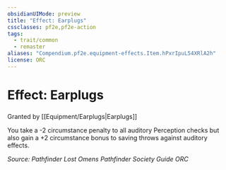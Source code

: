 ```yaml
---
obsidianUIMode: preview
title: "Effect: Earplugs"
cssclasses: pf2e,pf2e-action
tags:
  - trait/common
  - remaster
aliases: "Compendium.pf2e.equipment-effects.Item.hPxrIpuL54XRlA2h"
license: ORC
---
```

# Effect: Earplugs

### 






Granted by [[Equipment/Earplugs|Earplugs]]

You take a -2 circumstance penalty to all auditory Perception checks but also gain a +2 circumstance bonus to saving throws against auditory effects.

*Source: Pathfinder Lost Omens Pathfinder Society Guide*
*ORC*